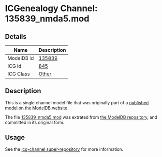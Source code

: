 # ICGenealogy Channel: 135839\_nmda5.mod

## Details

Name | Description
---- | -----------
ModelDB id | [135839](http://senselab.med.yale.edu/ModelDB/ShowModel.cshtml?model=135839)
ICG id | [845](http://icg.neurotheory.ox.ac.uk/channels/other/845)
ICG Class | [Other](http://icg.neurotheory.ox.ac.uk/channels/other)

## Description

This is a single channel model file that was originally part of a [published model on the ModelDB website](http://senselab.med.yale.edu/mModelDB/ShowModel.cshtml?model=135839).

The file [135839\_nmda5.mod](135839_nmda5.mod) was extrated from [the ModelDB repository](http://senselab.med.yale.edu/ModelDB/ShowModel.cshtml?model=135839), and committed in its original form.

## Usage

See the [icg-channel super-repository](https://github.com/icgenealogy/icg-channels) for more information.
